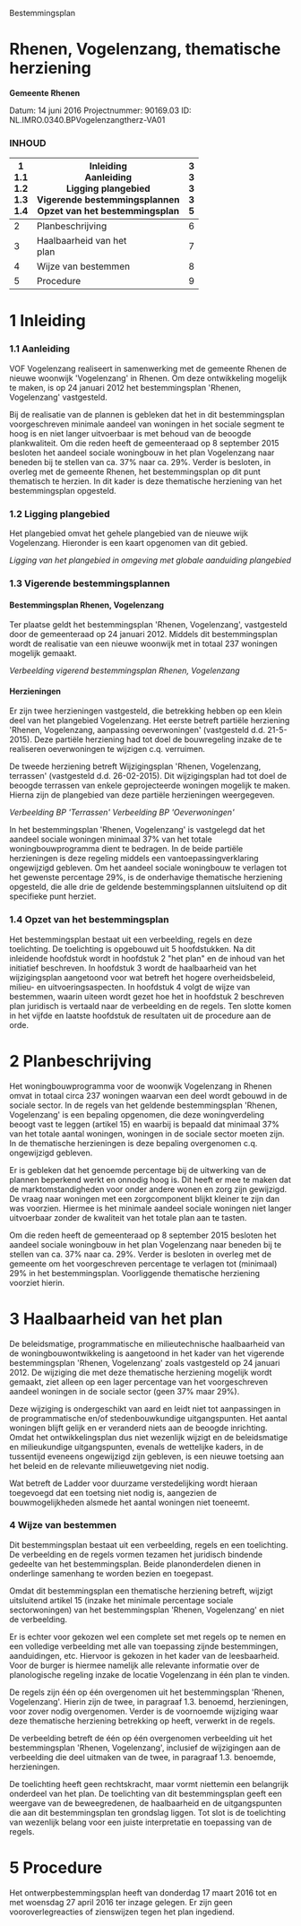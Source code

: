 Bestemmingsplan

# **Rhenen, Vogelenzang, thematische herziening**

**Gemeente Rhenen**

Datum: 14 juni 2016 Projectnummer: 90169.03 ID: NL.IMRO.0340.BPVogelenzangtherz-VA01

### **INHOUD**

| 1<br>1.1<br>1.2<br>1.3<br>1.4 | Inleiding<br>Aanleiding<br>Ligging plangebied<br>Vigerende bestemmingsplannen<br>Opzet van het bestemmingsplan | 3<br>3<br>3<br>3<br>5 |
|-------------------------------|----------------------------------------------------------------------------------------------------------------|-----------------------|
| 2                             | Planbeschrijving                                                                                               | 6                     |
| 3                             | Haalbaarheid van het<br>plan                                                                                   | 7                     |
| 4                             | Wijze van bestemmen                                                                                            | 8                     |
| 5                             | Procedure                                                                                                      | 9                     |

# **1 Inleiding**

### **1.1 Aanleiding**

VOF Vogelenzang realiseert in samenwerking met de gemeente Rhenen de nieuwe woonwijk 'Vogelenzang' in Rhenen. Om deze ontwikkeling mogelijk te maken, is op 24 januari 2012 het bestemmingsplan 'Rhenen, Vogelenzang' vastgesteld.

Bij de realisatie van de plannen is gebleken dat het in dit bestemmingsplan voorgeschreven minimale aandeel van woningen in het sociale segment te hoog is en niet langer uitvoerbaar is met behoud van de beoogde plankwaliteit. Om die reden heeft de gemeenteraad op 8 september 2015 besloten het aandeel sociale woningbouw in het plan Vogelenzang naar beneden bij te stellen van ca. 37% naar ca. 29%. Verder is besloten, in overleg met de gemeente Rhenen, het bestemmingsplan op dit punt thematisch te herzien. In dit kader is deze thematische herziening van het bestemmingsplan opgesteld.

### **1.2 Ligging plangebied**

Het plangebied omvat het gehele plangebied van de nieuwe wijk Vogelenzang. Hieronder is een kaart opgenomen van dit gebied.

*Ligging van het plangebied in omgeving met globale aanduiding plangebied*

### **1.3 Vigerende bestemmingsplannen**

#### Bestemmingsplan Rhenen, Vogelenzang

Ter plaatse geldt het bestemmingsplan 'Rhenen, Vogelenzang', vastgesteld door de gemeenteraad op 24 januari 2012. Middels dit bestemmingsplan wordt de realisatie van een nieuwe woonwijk met in totaal 237 woningen mogelijk gemaakt.

*Verbeelding vigerend bestemmingsplan Rhenen, Vogelenzang*

#### Herzieningen

Er zijn twee herzieningen vastgesteld, die betrekking hebben op een klein deel van het plangebied Vogelenzang. Het eerste betreft partiële herziening 'Rhenen, Vogelenzang, aanpassing oeverwoningen' (vastgesteld d.d. 21-5-2015). Deze partiële herziening had tot doel de bouwregeling inzake de te realiseren oeverwoningen te wijzigen c.q. verruimen.

De tweede herziening betreft Wijzigingsplan 'Rhenen, Vogelenzang, terrassen' (vastgesteld d.d. 26-02-2015). Dit wijzigingsplan had tot doel de beoogde terrassen van enkele geprojecteerde woningen mogelijk te maken. Hierna zijn de plangebied van deze partiële herzieningen weergegeven.

*Verbeelding BP 'Terrassen' Verbeelding BP 'Oeverwoningen'*

In het bestemmingsplan 'Rhenen, Vogelenzang' is vastgelegd dat het aandeel sociale woningen minimaal 37% van het totale woningbouwprogramma dient te bedragen. In de beide partiële herzieningen is deze regeling middels een vantoepassingverklaring ongewijzigd gebleven. Om het aandeel sociale woningbouw te verlagen tot het gewenste percentage 29%, is de onderhavige thematische herziening opgesteld, die alle drie de geldende bestemmingsplannen uitsluitend op dit specifieke punt herziet.

### **1.4 Opzet van het bestemmingsplan**

Het bestemmingsplan bestaat uit een verbeelding, regels en deze toelichting. De toelichting is opgebouwd uit 5 hoofdstukken. Na dit inleidende hoofdstuk wordt in hoofdstuk 2 "het plan" en de inhoud van het initiatief beschreven. In hoofdstuk 3 wordt de haalbaarheid van het wijzigingsplan aangetoond voor wat betreft het hogere overheidsbeleid, milieu- en uitvoeringsaspecten. In hoofdstuk 4 volgt de wijze van bestemmen, waarin uiteen wordt gezet hoe het in hoofdstuk 2 beschreven plan juridisch is vertaald naar de verbeelding en de regels. Ten slotte komen in het vijfde en laatste hoofdstuk de resultaten uit de procedure aan de orde.

# **2 Planbeschrijving**

Het woningbouwprogramma voor de woonwijk Vogelenzang in Rhenen omvat in totaal circa 237 woningen waarvan een deel wordt gebouwd in de sociale sector. In de regels van het geldende bestemmingsplan 'Rhenen, Vogelenzang' is een bepaling opgenomen, die deze woningverdeling beoogt vast te leggen (artikel 15) en waarbij is bepaald dat minimaal 37% van het totale aantal woningen, woningen in de sociale sector moeten zijn. In de thematische herzieningen is deze bepaling overgenomen c.q. ongewijzigd gebleven.

Er is gebleken dat het genoemde percentage bij de uitwerking van de plannen beperkend werkt en onnodig hoog is. Dit heeft er mee te maken dat de marktomstandigheden voor onder andere wonen en zorg zijn gewijzigd. De vraag naar woningen met een zorgcomponent blijkt kleiner te zijn dan was voorzien. Hiermee is het minimale aandeel sociale woningen niet langer uitvoerbaar zonder de kwaliteit van het totale plan aan te tasten.

Om die reden heeft de gemeenteraad op 8 september 2015 besloten het aandeel sociale woningbouw in het plan Vogelenzang naar beneden bij te stellen van ca. 37% naar ca. 29%. Verder is besloten in overleg met de gemeente om het voorgeschreven percentage te verlagen tot (minimaal) 29% in het bestemmingsplan. Voorliggende thematische herziening voorziet hierin.

# **3 Haalbaarheid van het plan**

De beleidsmatige, programmatische en milieutechnische haalbaarheid van de woningbouwontwikkeling is aangetoond in het kader van het vigerende bestemmingsplan 'Rhenen, Vogelenzang' zoals vastgesteld op 24 januari 2012. De wijziging die met deze thematische herziening mogelijk wordt gemaakt, ziet alleen op een lager percentage van het voorgeschreven aandeel woningen in de sociale sector (geen 37% maar 29%).

Deze wijziging is ondergeschikt van aard en leidt niet tot aanpassingen in de programmatische en/of stedenbouwkundige uitgangspunten. Het aantal woningen blijft gelijk en er veranderd niets aan de beoogde inrichting. Omdat het ontwikkelingsplan dus niet wezenlijk wijzigt en de beleidsmatige en milieukundige uitgangspunten, evenals de wettelijke kaders, in de tussentijd eveneens ongewijzigd zijn gebleven, is een nieuwe toetsing aan het beleid en de relevante milieuwetgeving niet nodig.

Wat betreft de Ladder voor duurzame verstedelijking wordt hieraan toegevoegd dat een toetsing niet nodig is, aangezien de bouwmogelijkheden alsmede het aantal woningen niet toeneemt.

### **4 Wijze van bestemmen**

Dit bestemmingsplan bestaat uit een verbeelding, regels en een toelichting. De verbeelding en de regels vormen tezamen het juridisch bindende gedeelte van het bestemmingsplan. Beide planonderdelen dienen in onderlinge samenhang te worden bezien en toegepast.

Omdat dit bestemmingsplan een thematische herziening betreft, wijzigt uitsluitend artikel 15 (inzake het minimale percentage sociale sectorwoningen) van het bestemmingsplan 'Rhenen, Vogelenzang' en niet de verbeelding.

Er is echter voor gekozen wel een complete set met regels op te nemen en een volledige verbeelding met alle van toepassing zijnde bestemmingen, aanduidingen, etc. Hiervoor is gekozen in het kader van de leesbaarheid. Voor de burger is hiermee namelijk alle relevante informatie over de planologische regeling inzake de locatie Vogelenzang in één plan te vinden.

De regels zijn één op één overgenomen uit het bestemmingsplan 'Rhenen, Vogelenzang'. Hierin zijn de twee, in paragraaf 1.3. benoemd, herzieningen, voor zover nodig overgenomen. Verder is de voornoemde wijziging waar deze thematische herziening betrekking op heeft, verwerkt in de regels.

De verbeelding betreft de één op één overgenomen verbeelding uit het bestemmingsplan 'Rhenen, Vogelenzang', inclusief de wijzigingen aan de verbeelding die deel uitmaken van de twee, in paragraaf 1.3. benoemde, herzieningen.

De toelichting heeft geen rechtskracht, maar vormt niettemin een belangrijk onderdeel van het plan. De toelichting van dit bestemmingsplan geeft een weergave van de beweegredenen, de haalbaarheid en de uitgangspunten die aan dit bestemmingsplan ten grondslag liggen. Tot slot is de toelichting van wezenlijk belang voor een juiste interpretatie en toepassing van de regels.

# **5 Procedure**

Het ontwerpbestemmingsplan heeft van donderdag 17 maart 2016 tot en met woensdag 27 april 2016 ter inzage gelegen. Er zijn geen vooroverlegreacties of zienswijzen tegen het plan ingediend.